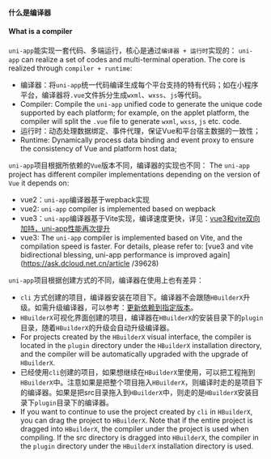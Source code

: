 #### 什么是编译器
#### What is a compiler

`uni-app`能实现一套代码、多端运行，核心是通过`编译器 + 运行时`实现的：
`uni-app` can realize a set of codes and multi-terminal operation. The core is realized through `compiler + runtime`:
- 编译器：将`uni-app`统一代码编译生成每个平台支持的特有代码；如在小程序平台，编译器将`.vue`文件拆分生成`wxml`、`wxss`、`js`等代码。
- Compiler: Compile the `uni-app` unified code to generate the unique code supported by each platform; for example, on the applet platform, the compiler will split the `.vue` file to generate `wxml`, `wxss`, `js` etc. code.
- 运行时：动态处理数据绑定、事件代理，保证Vue和平台宿主数据的一致性；
- Runtime: Dynamically process data binding and event proxy to ensure the consistency of Vue and platform host data;

`uni-app`项目根据所依赖的`Vue`版本不同，编译器的实现也不同：
The `uni-app` project has different compiler implementations depending on the version of `Vue` it depends on:
- vue2：`uni-app`编译器基于wepback实现
- vue2: `uni-app` compiler is implemented based on wepback
- vue3：`uni-app`编译器基于Vite实现，编译速度更快，详见：[vue3和vite双向加持，uni-app性能再次提升](https://ask.dcloud.net.cn/article/39628)
- vue3: The `uni-app` compiler is implemented based on Vite, and the compilation speed is faster. For details, please refer to: [vue3 and vite bidirectional blessing, uni-app performance is improved again](https://ask.dcloud.net.cn/article /39628)

`uni-app`项目根据创建方式的不同，编译器在使用上也有差异：
- `cli` 方式创建的项目，编译器安装在项目下。编译器不会跟随`HBuilderX`升级。如需升级编译器，可以参考：[更新依赖到指定版本](/quickstart-cli.md#cliversion)。
- `HBuilderX`可视化界面创建的项目，编译器在`HBuilderX`的安装目录下的`plugin`目录，随着`HBuilderX`的升级会自动升级编译器。
- For projects created by the `HBuilderX` visual interface, the compiler is located in the `plugin` directory under the `HBuilderX` installation directory, and the compiler will be automatically upgraded with the upgrade of `HBuilderX`.
- 已经使用`cli`创建的项目，如果想继续在`HBuilderX`里使用，可以把工程拖到`HBuilderX`中。注意如果是把整个项目拖入`HBuilderX`，则编译时走的是项目下的编译器。如果是把src目录拖入到`HBuilderX`中，则走的是`HBuilderX`安装目录下`plugin`目录下的编译器。
- If you want to continue to use the project created by `cli` in `HBuilderX`, you can drag the project to `HBuilderX`. Note that if the entire project is dragged into `HBuilderX`, the compiler under the project is used when compiling. If the src directory is dragged into `HBuilderX`, the compiler in the `plugin` directory under the `HBuilderX` installation directory is used.


